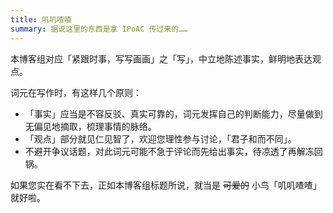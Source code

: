 ```yaml
---
title: 叽叽喳喳
summary: 据说这里的东西是拿 IPoAC 传过来的……
---
```


本博客组对应「紧跟时事，写写画画」之「写」，中立地陈述事实，鲜明地表达观点。

词元在写作时，有这样几个原则：

- 「事实」应当是不容反驳、真实可靠的，词元发挥自己的判断能力，尽量做到无偏见地摘取，梳理事情的脉络。
- 「观点」部分就见仁见智了，欢迎您理性参与讨论，「君子和而不同」。
- 不避开争议话题，对此词元可能不急于评论而先给出事实，待凉透了再解冻回锅。

如果您实在看不下去，正如本博客组标题所说，就当是 ~~可爱的~~ 小鸟「叽叽喳喳」就好啦。
